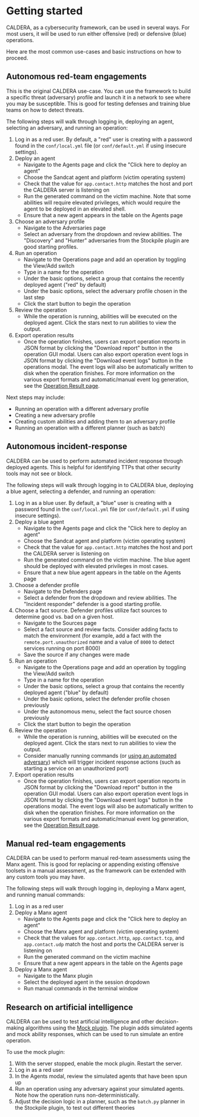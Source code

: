 # Getting started

CALDERA, as a cybersecurity framework, can be used in several ways. For most users, it will be used to run either offensive (red) or defensive (blue) operations.

Here are the most common use-cases and basic instructions on how to proceed. 

## Autonomous red-team engagements

This is the original CALDERA use-case. You can use the framework to build a specific threat (adversary) profile and launch it in a network to see where you may be susceptible. This is good for testing defenses and training blue teams on how to detect threats. 

The following steps will walk through logging in, deploying an agent, selecting an adversary, and running an operation:

1) Log in as a red user. By default, a "red" user is creating with a password found in the `conf/local.yml` file (or `conf/default.yml` if using insecure settings).
1) Deploy an agent
   - Navigate to the Agents page and click the "Click here to deploy an agent"
   - Choose the Sandcat agent and platform (victim operating system)
   - Check that the value for `app.contact.http` matches the host and port the CALDERA server is listening on
   - Run the generated command on the victim machine. Note that some abilities will require elevated privileges, which would require the agent to be deployed in an elevated shell.
   - Ensure that a new agent appears in the table on the Agents page
1) Choose an adversary profile
   - Navigate to the Adversaries page
   - Select an adversary from the dropdown and review abilities. The "Discovery" and "Hunter" adversaries from the Stockpile plugin are good starting profiles.
1) Run an operation
   - Navigate to the Operations page and add an operation by toggling the View/Add switch
   - Type in a name for the operation
   - Under the basic options, select a group that contains the recently deployed agent ("red" by default)
   - Under the basic options, select the adversary profile chosen in the last step
   - Click the start button to begin the operation
1) Review the operation
   - While the operation is running, abilities will be executed on the deployed agent. Click the stars next to run abilities to view the output.
1) Export operation results
   - Once the operation finishes, users can export operation reports in JSON format by clicking the "Download report"
   button in the operation GUI modal. Users can also export operation event logs in JSON format by clicking the "Download event logs"
   button in the operations modal. The event logs will also be automatically written to disk when the operation finishes.
   For more information on the various export formats and automatic/manual event log generation, see the [Operation Result page](Operation-Results.md).

Next steps may include:

- Running an operation with a different adversary profile
- Creating a new adversary profile
- Creating custom abilities and adding them to an adversary profile
- Running an operation with a different planner (such as batch)

## Autonomous incident-response 

CALDERA can be used to perform automated incident response through deployed agents. This is helpful for identifying TTPs that other security tools may not see or block. 

The following steps will walk through logging in to CALDERA blue, deploying a blue agent, selecting a defender, and running an operation:

1) Log in as a blue user. By default, a "blue" user is creating with a password found in the `conf/local.yml` file (or `conf/default.yml` if using insecure settings).
1) Deploy a blue agent
   - Navigate to the Agents page and click the "Click here to deploy an agent"
   - Choose the Sandcat agent and platform (victim operating system)
   - Check that the value for `app.contact.http` matches the host and port the CALDERA server is listening on
   - Run the generated command on the victim machine. The blue agent should be deployed with elevated privileges in most cases.
   - Ensure that a new blue agent appears in the table on the Agents page
1) Choose a defender profile
   - Navigate to the Defenders page
   - Select a defender from the dropdown and review abilities. The "Incident responder" defender is a good starting profile.
1) Choose a fact source. Defender profiles utilize fact sources to determine good vs. bad on a given host.
   - Navigate to the Sources page
   - Select a fact source and review facts. Consider adding facts to match the environment (for example, add a fact with the `remote.port.unauthorized` name and a value of `8000` to detect services running on port 8000)
   - Save the source if any changes were made
1) Run an operation
   - Navigate to the Operations page and add an operation by toggling the View/Add switch
   - Type in a name for the operation
   - Under the basic options, select a group that contains the recently deployed agent ("blue" by default)
   - Under the basic options, select the defender profile chosen previously
   - Under the autonomous menu, select the fact source chosen previously
   - Click the start button to begin the operation
1) Review the operation
   - While the operation is running, abilities will be executed on the deployed agent. Click the stars next to run abilities to view the output.
   - Consider manually running commands (or [using an automated adversary](#autonomous-red-team-engagements)) which will trigger incident response actions (such as starting a service on an unauthorized port)
1) Export operation results
   - Once the operation finishes, users can export operation reports in JSON format by clicking the "Download report"
   button in the operation GUI modal. Users can also export operation event logs in JSON format by clicking the "Download event logs"
   button in the operations modal. The event logs will also be automatically written to disk when the operation finishes.
   For more information on the various export formats and automatic/manual event log generation, see the [Operation Result page](Operation-Results.md).
   

## Manual red-team engagements

CALDERA can be used to perform manual red-team assessments using the Manx agent. This is good for replacing or appending existing offensive toolsets in a manual assessment, as the framework can be extended with any custom tools you may have.

The following steps will walk through logging in, deploying a Manx agent, and running manual commands:

1) Log in as a red user
1) Deploy a Manx agent
   - Navigate to the Agents page and click the "Click here to deploy an agent"
   - Choose the Manx agent and platform (victim operating system)
   - Check that the values for `app.contact.http`, `app.contact.tcp`, and `app.contact.udp` match the host and ports the CALDERA server is listening on
   - Run the generated command on the victim machine
   - Ensure that a new agent appears in the table on the Agents page
1) Deploy a Manx agent
   - Navigate to the Manx plugin
   - Select the deployed agent in the session dropdown 
   - Run manual commands in the terminal window

## Research on artificial intelligence

CALDERA can be used to test artificial intelligence and other decision-making algorithms using the [Mock plugin](https://github.com/mitre/mock). The plugin adds simulated agents and mock ability responses, which can be used to run simulate an entire operation.

To use the mock plugin:

1) With the server stopped, enable the mock plugin. Restart the server.
1) Log in as a red user
1) In the Agents modal, review the simulated agents that have been spun up
1) Run an operation using any adversary against your simulated agents. Note how the operation runs non-deterministically.
1) Adjust the decision logic in a planner, such as the `batch.py` planner in the Stockpile plugin, to test out different theories
